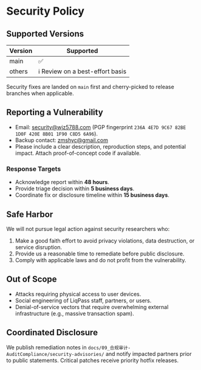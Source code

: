 # Security Policy

## Supported Versions
| Version | Supported |
|---------|-----------|
| main    | ✅
| others  | ℹ️ Review on a best-effort basis |

Security fixes are landed on `main` first and cherry-picked to release branches when applicable.

## Reporting a Vulnerability
- Email: security@wjz5788.com (PGP fingerprint `236A 4E7D 9C67 82BE 1D0F 420E 8B01 1F90 C8D5 6A96`).
- Backup contact: zmshyc@gmail.com
- Please include a clear description, reproduction steps, and potential impact. Attach proof-of-concept code if available.

### Response Targets
- Acknowledge report within **48 hours**.
- Provide triage decision within **5 business days**.
- Coordinate fix or disclosure timeline within **15 business days**.

## Safe Harbor
We will not pursue legal action against security researchers who:
1. Make a good faith effort to avoid privacy violations, data destruction, or service disruption.
2. Provide us a reasonable time to remediate before public disclosure.
3. Comply with applicable laws and do not profit from the vulnerability.

## Out of Scope
- Attacks requiring physical access to user devices.
- Social engineering of LiqPass staff, partners, or users.
- Denial-of-service vectors that require overwhelming external infrastructure (e.g., massive transaction spam).

## Coordinated Disclosure
We publish remediation notes in `docs/09_合规审计-AuditCompliance/security-advisories/` and notify impacted partners prior to public statements. Critical patches receive priority hotfix releases.
